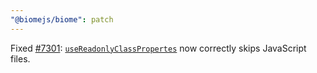```yaml
---
"@biomejs/biome": patch
---
```


Fixed [#7301](https://github.com/biomejs/biome/issues/7301): [`useReadonlyClassPropertes`](https://biomejs.dev/linter/rules/use-readonly-class-properties/) now correctly skips JavaScript files.